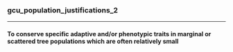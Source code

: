 ### gcu_population_justifications_2



------
#### To conserve specific adaptive and/or phenotypic traits in marginal or scattered tree populations which are often relatively small